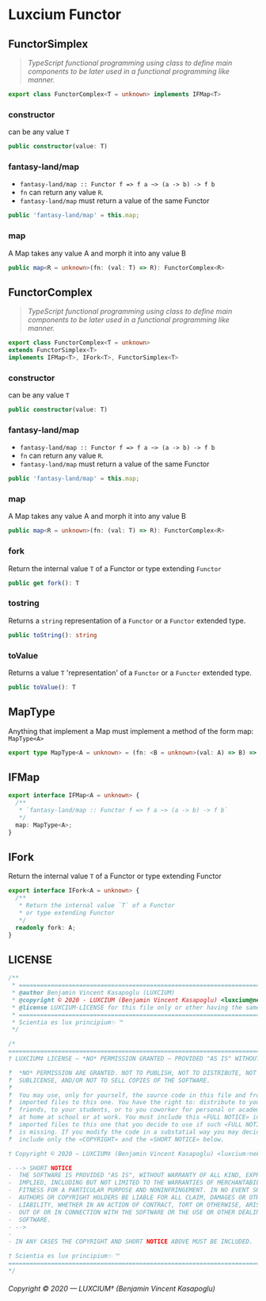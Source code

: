 # Luxcium Functor


## FunctorSimplex

>*TypeScript functional programming using class to define main components to be later used in a functional programming like manner.*

```typescript
export class FunctorComplex<T = unknown> implements IFMap<T>
```

### constructor

can be any value `T`

```typescript
public constructor(value: T)
```

### fantasy-land/map

  + `fantasy-land/map :: Functor f => f a ~> (a -> b) -> f b`
  + `fn` can return any value `R`.
  + `fantasy-land/map` must return a value of the same Functor

```typescript
public 'fantasy-land/map' = this.map;
```

### map

A Map takes any value A and morph it into any value B

```typescript
public map<R = unknown>(fn: (val: T) => R): FunctorComplex<R>
```

## FunctorComplex

>*TypeScript functional programming using class to define main components to be later used in a functional programming like manner.*

```typescript
export class FunctorComplex<T = unknown>
extends FunctorSimplex<T>
implements IFMap<T>, IFork<T>, FunctorSimplex<T>
```

### constructor

can be any value `T`

```typescript
public constructor(value: T)
```

### fantasy-land/map

  + `fantasy-land/map :: Functor f => f a ~> (a -> b) -> f b`
  + `fn` can return any value `R`.
  + `fantasy-land/map` must return a value of the same Functor

```typescript
public 'fantasy-land/map' = this.map;
```

### map

A Map takes any value A and morph it into any value B

```typescript
public map<R = unknown>(fn: (val: T) => R): FunctorComplex<R>
```

###  fork

Return the internal value `T` of a Functor or type extending `Functor`

```typescript
public get fork(): T
```

### tostring

Returns a `string` representation of a `Functor` or a `Functor` extended type.

```typescript
public toString(): string
```

### toValue

Returns a value `T` 'representation' of a `Functor` or a `Functor` extended type.

```typescript
public toValue(): T
```


## MapType

Anything that implement a Map must implement a method of the form map: `MapType<A>`

```typescript
export type MapType<A = unknown> = (fn: <B = unknown>(val: A) => B) => IFMap;
```



## IFMap

```typescript
export interface IFMap<A = unknown> {
  /**
   * `fantasy-land/map :: Functor f => f a ~> (a -> b) -> f b`
   */
  map: MapType<A>;
}
```


## IFork

Return the internal value `T` of a Functor or type extending Functor

```typescript
export interface IFork<A = unknown> {
  /**
   * Return the internal value `T` of a Functor
   * or type extending Functor
   */
  readonly fork: A;
}
```



## LICENSE
```typescript
/**
 * =============================================================================≈
 * @author Benjamin Vincent Kasapoglu (LUXCIUM)
 * @copyright © 2020 - LUXCIUM (Benjamin Vincent Kasapoglu) <luxcium@neb401.com>
 * @license LUXCIUM-LICENSE for this file only or other having the same mention
 * =============================================================================≈
 * Scientia es lux principium✨ ™
 */

/*
================================================================================≈
† LUXCIUM‡ LICENSE — *NO* PERMISSION GRANTED — PROVIDED "AS IS" WITHOUT WARRANTY

‽  *NO* PERMISSION ARE GRANTED. NOT TO PUBLISH, NOT TO DISTRIBUTE, NOT TO
‽  SUBLICENSE, AND/OR NOT TO SELL COPIES OF THE SOFTWARE.
‽
‽  You may use, only for yourself, the source code in this file and from
‽  imported files to this one. You have the right to: distribute to your
‽  friends, to your students, or to you coworker for personal or academic use
‽  at home at school or at work. You must include this «FULL NOTICE» in each
‽  imported files to this one that you decide to use if such «FULL NOTICE»
‽  is missing. If you modify the code in a substatial way you may decide to
‽  include only the «COPYRIGHT» and the «SHORT NOTICE» below.

† Copyright © 2020 — LUXCIUM‡ (Benjamin Vincent Kasapoglu) <luxcium⸓neb401.com>

- --> SHORT NOTICE
-  THE SOFTWARE IS PROVIDED "AS IS", WITHOUT WARRANTY OF ALL KIND, EXPRESS OR
-  IMPLIED, INCLUDING BUT NOT LIMITED TO THE WARRANTIES OF MERCHANTABILITY,
-  FITNESS FOR A PARTICULAR PURPOSE AND NONINFRINGEMENT. IN NO EVENT SHALL THE
-  AUTHORS OR COPYRIGHT HOLDERS BE LIABLE FOR ALL CLAIM, DAMAGES OR OTHER
-  LIABILITY, WHETHER IN AN ACTION OF CONTRACT, TORT OR OTHERWISE, ARISING FROM,
-  OUT OF OR IN CONNECTION WITH THE SOFTWARE OR THE USE OR OTHER DEALINGS IN THE
-  SOFTWARE.
- -->
-
- IN ANY CASES THE COPYRIGHT AND SHORT NOTICE ABOVE MUST BE INCLUDED.

† Scientia es lux principium✨ ™
================================================================================≈
*/
```


###### Copyright © 2020 — LUXCIUM† (Benjamin Vincent Kasapoglu)
